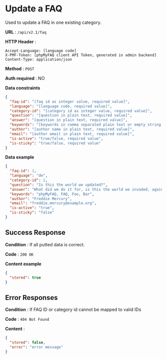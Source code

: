 # Update a FAQ

Used to update a FAQ in one existing category.

**URL** : `/api/v2.1/faq`

**HTTP Header** :

```
Accept-Language: [language code]
X-PMF-Token: [phpMyFAQ client API Token, generated in admin backend]
Content-Type: application/json
```

**Method** : `POST`

**Auth required** : NO

**Data constraints**

```json
{
  "faq-id": "[faq id as integer value, required value]",
  "language": "[language code, required value]",
  "category-id": "[category id as integer value, required value]",
  "question": "[question in plain text, required value]",
  "answer": "[question in plain text, required value]",
  "keywords": "[keywords in comma separated plain text or empty string, required value]",
  "author": "[author name in plain text, required value]",
  "email": "[author email in plain text, required value]",
  "is-active": "true/false, required value",
  "is-sticky": "true/false, required value"
}
```

**Data example**

```json
{
  "faq-id": 1,
  "language": "de",
  "category-id": 1,
  "question": "Is this the world we updated?",
  "answer": "What did we do it for, is this the world we invaded, against the law, so it seems in the end, is this what we're all living for today",
  "keywords": "phpMyFAQ, FAQ, Foo, Bar",
  "author": "Freddie Mercury",
  "email": "freddie.mercury@example.org",
  "is-active": "true",
  "is-sticky": "false"
}
```

## Success Response

**Condition** : If all putted data is correct.

**Code** : `200 OK`

**Content example**

```json
{
  "stored": true
}
```

## Error Responses

**Condition** : If FAQ ID or category id cannot be mapped to valid IDs

**Code** : `404 Not Found`

**Content** :

```json
{
  "stored": false,
  "error": "error message"
}
```
